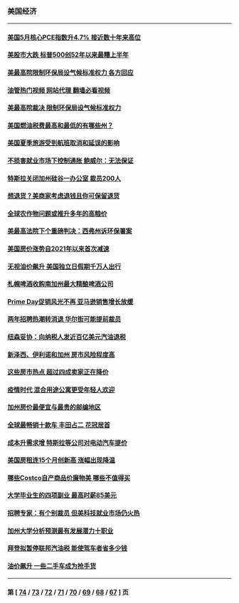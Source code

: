 ### 美国经济
---
#### [美国5月核心PCE指数升4.7% 接近数十年来高位](../../pages/ncid1078158/n13770992.md?07011245) 
#### [美股市大跌 标普500创52年以来最糟上半年](../../pages/ncid1078158/n13770988.md?07011245) 
#### [美最高院限制环保局设气候标准权力 各方回应](../../pages/ncid1078158/n13770901.md?07011245) 
#### [油管热门视频 网站代理 翻墙必看视频](http://209.222.30.114:81/youtube.html?07011245)
#### [美最高院裁决 限制环保局设气候标准权力](../../pages/ncid1078158/n13770868.md?07011245) 
#### [美国燃油税费最高和最低的有哪些州？](../../pages/ncid1078158/n13770341.md?07011245) 
#### [美国夏季旅游受到航班取消和延误的影响](../../pages/ncid1078158/n13770276.md?07011245) 
#### [不损害就业市场下控制通胀 鲍威尔：无法保证](../../pages/ncid1078158/n13770190.md?07011245) 
#### [特斯拉关闭加州硅谷一办公室 裁员200人](../../pages/ncid1078158/n13770149.md?07011245) 
#### [想退货？美商家考虑退钱且你可保留退货](../../pages/ncid1078158/n13769661.md?07011245) 
#### [全球农作物问题或推升多年的高粮价](../../pages/ncid1078158/n13769592.md?07011245) 
#### [美最高法院下个重磅判决：西弗州诉环保署案](../../pages/ncid1078158/n13769362.md?07011245) 
#### [美国房价涨势自2021年以来首次减速](../../pages/ncid1078158/n13769511.md?07011245) 
#### [无视油价飙升 美国独立日假期千万人出行](../../pages/ncid1078158/n13769490.md?07011245) 
#### [札幌啤酒收购南加州最大精酿啤酒公司](../../pages/ncid1078158/n13768291.md?07011245) 
#### [Prime Day促销风光不再 亚马逊销售增长放缓](../../pages/ncid1078158/n13768791.md?07011245) 
#### [两年招聘热潮转消退 华尔街可能提前裁员](../../pages/ncid1078158/n13768737.md?07011245) 
#### [纽森妥协：向纳税人发近百亿美元汽油退税](../../pages/ncid1078158/n13768765.md?07011245) 
#### [新泽西、伊利诺和加州 房市风险程度高](../../pages/ncid1078158/n13768427.md?07011245) 
#### [这些房市热点 超过四成卖家正在降价](../../pages/ncid1078158/n13768265.md?07011245) 
#### [疫情时代 混合用途公寓更受年轻人欢迎](../../pages/ncid1078158/n13768248.md?07011245) 
#### [加州房价最便宜与最贵的邮编地区](../../pages/ncid1078158/n13768067.md?07011245) 
#### [全球最畅销十款车 丰田占二 花冠居首](../../pages/ncid1078158/n13763164.md?07011245) 
#### [成本升需求增 特斯拉等公司对电动汽车提价](../../pages/ncid1078158/n13767981.md?07011245) 
#### [美国房租连15个月创新高 涨幅出现降温](../../pages/ncid1078158/n13767865.md?07011245) 
#### [哪些Costco自产商品价廉物美 哪些不值得买](../../pages/ncid1078158/n13766373.md?07011245) 
#### [大学毕业生的四项副业 最高时薪85美元](../../pages/ncid1078158/n13766337.md?07011245) 
#### [招聘专家：有个别裁员 但美科技就业市场仍火热](../../pages/ncid1078158/n13767465.md?07011245) 
#### [加州大学分析预测最有发展潜力十职业](../../pages/ncid1078158/n13767449.md?07011245) 
#### [拜登拟暂停联邦汽油税 能使驾车者省多少钱](../../pages/ncid1078158/n13767462.md?07011245) 
#### [油价飙升 一些二手车成为抢手货](../../pages/ncid1078158/n13767356.md?07011245) 

---
#### 第 [ [74](./74.md?07011245) / [73](./73.md?07011245) / [72](./72.md?07011245) / [71](./71.md?07011245) / [70](./70.md?07011245) / [69](./69.md?07011245) / [68](./68.md?07011245) / [67](./67.md?07011245) ] 页
